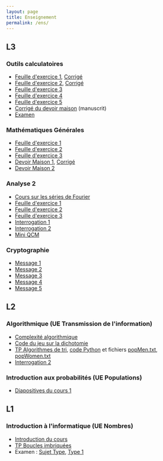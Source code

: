 ```yaml
---
layout: page
title: Enseignement
permalink: /ens/
---
```


## L3

### Outils calculatoires

* [Feuille d'exercice 1](../docs/L3/outils_calc/td1.pdf), [Corrigé](../docs/L3/outils-calc/td1_corrige.pdf)
* [Feuille d'exercice 2](../docs/L3/outils_calc/td2.pdf), [Corrigé](../docs/L3/outils_calc/td2_corrige.pdf)
* [Feuille d'exercice 3](../docs/L3/outils_calc/td3.pdf) 
* [Feuille d'exercice 4](../docs/L3/outils_calc/td4.pdf) 
* [Feuille d'exercice 5](../docs/L3/outils_calc/td5.pdf)
* [Corrigé du devoir maison](../docs/L3/outils_calc/dm1_corrige.pdf) (manuscrit)
* [Examen](../docs/L3/outils_calc/examen.pdf)

### Mathématiques Générales

* [Feuille d'exercice 1](../docs/L3/maths_G/td1.pdf)
* [Feuille d'exercice 2](../docs/L3/maths_G/td2.pdf)
* [Feuille d'exercice 3](../docs/L3/maths_G/td3.pdf)
* [Devoir Maison 1](../docs/L3/maths_G/dm1.pdf), [Corrigé](../docs/L3/maths_G/dm1_corrige.pdf)
* [Devoir Maison 2](../docs/L3/maths_G/dm2.pdf)

### Analyse 2

* [Cours sur les séries de Fourier](../docs/L3/analyse2/fourier.pdf)
* [Feuille d'exercice 1](../docs/L3/analyse2/td1.pdf)
* [Feuille d'exercice 2](../docs/L3/analyse2/td2.pdf)
* [Feuille d'exercice 3](../docs/L3/analyse2/td3.pdf)
* [Interrogation 1](../docs/L3/analyse2/interro1.pdf)
* [Interrogation 2](../docs/L3/analyse2/interro2.pdf)
* [Mini QCM](../docs/L3/analyse2/quiz.pdf)


### Cryptographie

* [Message 1](../docs/L3/crypto/message1.txt)
* [Message 2](../docs/L3/crypto/message2.txt)
* [Message 3](../docs/L3/crypto/message3.txt)
* [Message 4](../docs/L3/crypto/message4.txt)
* [Message 5](../docs/L3/crypto/message5.txt)

## L2

### Algorithmique (UE Transmission de l'information)

* [Complexité algorithmique](../docs/L2/algo/complexite.pdf)
* [Code du jeu sur la dichotomie](../docs/L2/algo/guess.py)
* [TP Algorithmes de tri](../docs/L2/algo/seance3.pdf), [code Python](../docs/L2/algo/seance3_squelette.py) et fichiers [popMen.txt](../docs/L2/algo/popMen.txt), [popWomen.txt](../docs/L2/algo/popWomen.txt)
* [Interrogation 2](../docs/L2/algo/interro2.pdf)

### Introduction aux probabilités (UE Populations)

* [Diapositives du cours 1](../docs/L2/probas/slides/)

## L1


### Introduction à l'informatique (UE Nombres)

* [Introduction du cours](../docs/L1/info/intro.pdf)
* [TP Boucles imbriquées](../docs/L1/info/boucles2.pdf)
* Examen : [Sujet Type](../docs/L1/info/sujet_type.pdf), [Type 1](../docs/L1/info/type1.pdf)